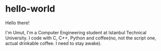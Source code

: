 # hello-world

Hello there!

I'm Umut, I'm a Computer Engineering student at Istanbul Technical University. 
I code with C, C++, Python and coffee(no, not the script one, actual drinkable coffee. I need to stay awake).

